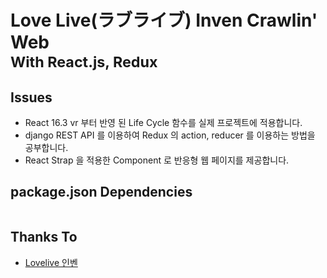 # Love Live(ラブライブ) Inven Crawlin' Web<br/><small>With React.js, Redux</small>

## Issues

- React 16.3 vr 부터 반영 된 Life Cycle 함수를 실제 프로젝트에 적용합니다.
- django REST API 를 이용하여 Redux 의 action, reducer 를 이용하는 방법을 공부합니다.
- React Strap 을 적용한 Component 로 반응형 웹 페이지를 제공합니다.

## package.json Dependencies
```
```

## Thanks To

- [Lovelive 인벤](http://lovelive.inven.co.kr/)